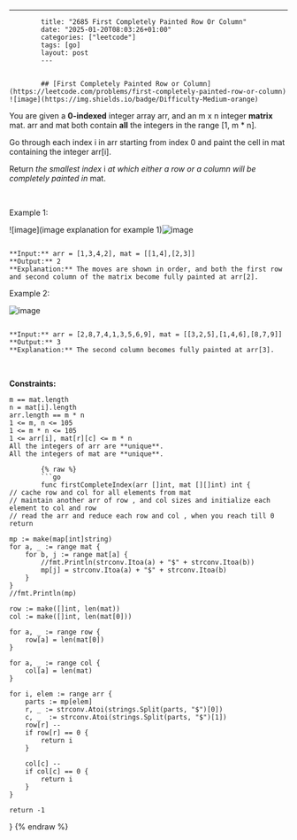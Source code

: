 ---
            title: "2685 First Completely Painted Row Or Column"
            date: "2025-01-20T08:03:26+01:00"
            categories: ["leetcode"]
            tags: [go]
            layout: post
            ---
            

            ## [First Completely Painted Row or Column](https://leetcode.com/problems/first-completely-painted-row-or-column) ![image](https://img.shields.io/badge/Difficulty-Medium-orange)

You are given a **0-indexed** integer array arr, and an m x n integer **matrix** mat. arr and mat both contain **all** the integers in the range [1, m * n].

Go through each index i in arr starting from index 0 and paint the cell in mat containing the integer arr[i].

Return *the smallest index* i *at which either a row or a column will be completely painted in* mat.

 

Example 1:

![image](image explanation for example 1)![image](https://assets.leetcode.com/uploads/2023/01/18/grid1.jpg)
```

**Input:** arr = [1,3,4,2], mat = [[1,4],[2,3]]
**Output:** 2
**Explanation:** The moves are shown in order, and both the first row and second column of the matrix become fully painted at arr[2].

```

Example 2:

![image](https://assets.leetcode.com/uploads/2023/01/18/grid2.jpg)
```

**Input:** arr = [2,8,7,4,1,3,5,6,9], mat = [[3,2,5],[1,4,6],[8,7,9]]
**Output:** 3
**Explanation:** The second column becomes fully painted at arr[3].

```

 

**Constraints:**

	m == mat.length
	n = mat[i].length
	arr.length == m * n
	1 <= m, n <= 105
	1 <= m * n <= 105
	1 <= arr[i], mat[r][c] <= m * n
	All the integers of arr are **unique**.
	All the integers of mat are **unique**.

            {% raw %}
            ```go
            func firstCompleteIndex(arr []int, mat [][]int) int {
    // cache row and col for all elements from mat
    // maintain another arr of row , and col sizes and initialize each element to col and row 
    // read the arr and reduce each row and col , when you reach till 0 return
    
    mp := make(map[int]string)
    for a, _ := range mat {
        for b, j := range mat[a] {
            //fmt.Println(strconv.Itoa(a) + "$" + strconv.Itoa(b))
            mp[j] = strconv.Itoa(a) + "$" + strconv.Itoa(b)
        }
    }
    //fmt.Println(mp)

    row := make([]int, len(mat))
    col := make([]int, len(mat[0]))

    for a, _ := range row {
        row[a] = len(mat[0])
    }

    for a, _ := range col {
        col[a] = len(mat)
    }

    for i, elem := range arr {
        parts := mp[elem]
        r, _ := strconv.Atoi(strings.Split(parts, "$")[0])
        c, _  := strconv.Atoi(strings.Split(parts, "$")[1])
        row[r] --
        if row[r] == 0 {
            return i
        }

        col[c] --
        if col[c] == 0 {
            return i
        }
    }

    return -1
}
            {% endraw %}
            